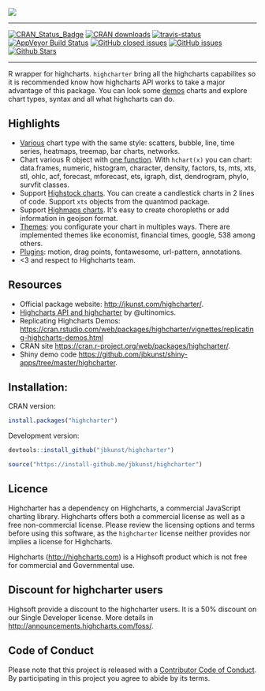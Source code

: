 [![](https://raw.githubusercontent.com/jbkunst/highcharter/master/highcharter-logo.png)](http://jkunst.com/highcharter/)

---

[![CRAN_Status_Badge](http://www.r-pkg.org/badges/version/highcharter?color=brightgreen)](https://cran.r-project.org/package=highcharter)
[![CRAN downloads](http://cranlogs.r-pkg.org/badges/highcharter?color=brightgreen)](http://www.r-pkg.org/pkg/highcharter)
[![travis-status](https://api.travis-ci.org/jbkunst/highcharter.svg)](https://travis-ci.org/jbkunst/highcharter)
[![AppVeyor Build Status](https://ci.appveyor.com/api/projects/status/github/jbkunst/highcharter?branch=master&svg=true)](https://ci.appveyor.com/project/jbkunst/highcharter)
[![GitHub closed issues](https://img.shields.io/github/issues-raw/jbkunst/highcharter.svg)](https://github.com/jbkunst/highcharter/issues)
[![GitHub issues](https://img.shields.io/github/issues-closed-raw/jbkunst/highcharter.svg)](https://github.com/jbkunst/highcharter/issues)
[![Github Stars](https://img.shields.io/github/stars/jbkunst/highcharter.svg?style=social&label=Github)](https://github.com/jbkunst/highcharter)

---

R wrapper for highcharts. `highcharter` bring all the highcharts capabilites
so it is recommended know how highcharts API works to take a major advantage of 
this package. You can look  some [demos](http://www.highcharts.com/demo) charts
and explore chart types, syntax and all what highcharts can do.

## Highlights

- [Various](http://jkunst.com/highcharter/) chart type with the same style: 
scatters, bubble, line, time series, heatmaps, treemap, bar charts, networks.
- Chart various R object with [one function](http://jkunst.com/highcharter/hchart.html). 
With `hchart(x)` you can chart: data.frames, numeric, histogram, character, 
density, factors, ts, mts, xts, stl, ohlc, acf, forecast, mforecast, ets, 
igraph, dist, dendrogram, phylo, survfit classes.
- Support [Highstock charts](http://jkunst.com/highcharter/highstock.html). You can create a candlestick charts in 2 lines of code. Support `xts` objects from the quantmod package.
- Support [Highmaps charts](http://jkunst.com/highcharter/highmaps.html). It's easy to create choropleths or add information in geojson format.
- [Themes](http://jkunst.com/highcharter/themes.html): you configurate your 
chart in multiples ways. There are implemented themes like economist, financial 
times, google, 538 among others.
- [Plugins](http://jkunst.com/highcharter/plugins.html): motion, drag points, 
fontawesome, url-pattern, annotations.
- <3 and respect to Highcharts team.

## Resources

- Official package website: http://jkunst.com/highcharter/.
- [Highcharts API and highcharter](http://ultinomics.org/2017/04/05/thinking-in-highcharter---how-to-build-any-highcharts-plot-in-r/#highcharts-api-and-highcharter-functions) by
@ultinomics. 
- Replicating Highcharts Demos: https://cran.rstudio.com/web/packages/highcharter/vignettes/replicating-highcharts-demos.html
- CRAN site https://cran.r-project.org/web/packages/highcharter/.
- Shiny demo code https://github.com/jbkunst/shiny-apps/tree/master/highcharter.

## Installation:


CRAN version:
```r
install.packages("highcharter")
```

Development version:
```r
devtools::install_github("jbkunst/highcharter")

source("https://install-github.me/jbkunst/highcharter")
```

## Licence 

Highcharter has a dependency on Highcharts, a commercial JavaScript charting library. Highcharts offers both a commercial license as well as a free non-commercial license. Please review the licensing options and terms before using this software, as the `highcharter` license neither provides nor implies a license for Highcharts.

Highcharts (http://highcharts.com) is a Highsoft product which is not free for commercial and Governmental use.

## Discount for highcharter users

Highsoft provide a discount to the highcharter users. It is a 50% discount on our Single Developer license. More details in http://announcements.highcharts.com/foss/.

## Code of Conduct

Please note that this project is released with a [Contributor Code of Conduct](CONDUCT.md). By participating in this project you agree to abide by its terms.

